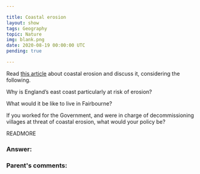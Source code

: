 ```yaml
---

title: Coastal erosion
layout: show
tags: Geography
topic: Nature
img: blank.png
date: 2020-08-19 00:00:00 UTC
pending: true

---
```


Read [this article](https://www.ft.com/content/2f93cc1b-08ea-49d0-8c5a-dfd2ad3c2177?segmentID=0052c4bc-c54e-19c6-b165-8800c56b8254) about coastal erosion and discuss it, considering the following.

Why is England’s east coast particularly at risk of erosion?

What would it be like to live in Fairbourne?

If you worked for the Government, and were in charge of decommissioning villages at threat of coastal erosion, what would your policy be?



READMORE

### Answer:

### Parent's comments:
